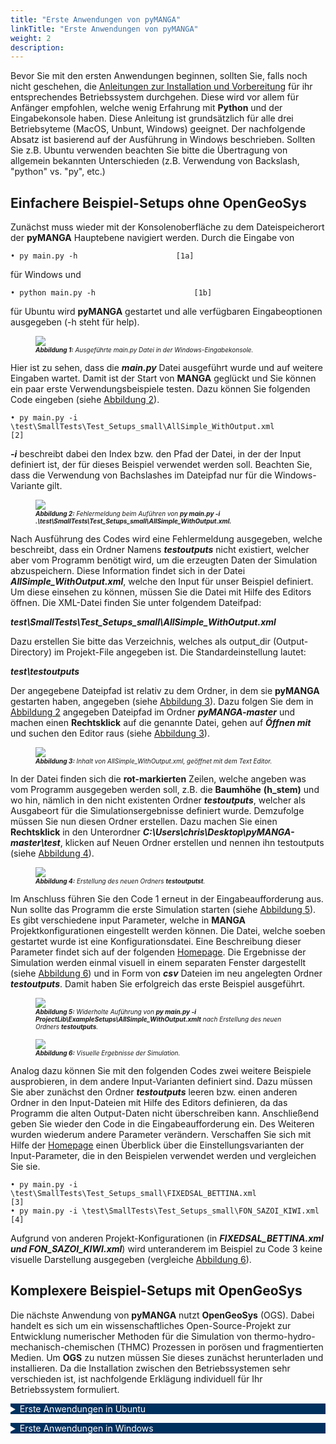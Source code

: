 ```yaml
---
title: "Erste Anwendungen von pyMANGA"
linkTitle: "Erste Anwendungen von pyMANGA"
weight: 2
description:
---
```


<head>
<style type="text/css">
<!--
details summary {color: white; background: #00305E; margin-bottom: 1em;}
-->
</style>
</head>

Bevor Sie mit den ersten Anwendungen beginnen, sollten Sie, falls noch nicht geschehen, die <a href="/de/docs/erste_schritte/installation">Anleitungen zur Installation und Vorbereitung</a> für ihr entsprechendes Betriebssystem durchgehen. Diese wird vor allem für Anfänger empfohlen, welche wenig Erfahrung mit **Python** und der Eingabekonsole haben. Diese Anleitung ist grundsätzlich für alle drei Betriebsyteme (MacOS, Unbunt, Windows) geeignet. Der nachfolgende Absatz ist basierend auf der Ausführung in Windows beschrieben. Sollten Sie z.B. Ubuntu verwenden beachten Sie bitte die Übertragung von allgemein bekannten Unterschieden (z.B. Verwendung von Backslash, "python" vs. "py", etc.)

## Einfachere Beispiel-Setups ohne OpenGeoSys

Zunächst muss wieder mit der Konsolenoberfläche zu dem Dateispeicherort der **pyMANGA** Hauptebene navigiert werden. Durch die Eingabe von 

	• py main.py -h  			         [1a]

für Windows und

	• python main.py -h  			         [1b]

für Ubuntu wird **pyMANGA** gestartet und alle verfügbaren Eingabeoptionen ausgegeben (-h steht für help).

<figure>
<a name="Abbildung_1"></a>
<img src="/pictures/ausgefuehrte_main_py_Datei_in_der_Eingabekonsole.jpg">
<figcaption><font size = "1"><i><b>Abbildung 1:</b> Ausgeführte main.py Datei in der Windows-Eingabekonsole.</i></font></figcaption>
</figure><p>

Hier ist zu sehen, dass die ***main.py*** Datei ausgeführt wurde und auf weitere Eingaben wartet. Damit ist der Start von **MANGA** geglückt und Sie können ein paar erste Verwendungsbeispiele testen. Dazu können Sie folgenden Code eingeben (siehe <a href="/de/docs/erste_schritte/erste_anwendungen_von_pymanga/#Abbildung_2">Abbildung 2</a>).

	• py main.py -i \test\SmallTests\Test_Setups_small\AllSimple_WithOutput.xml			  [2]

***-i*** beschreibt dabei den Index bzw. den Pfad der Datei, in der der Input definiert ist, der für dieses Beispiel verwendet werden soll. Beachten Sie, dass die Verwendung von Bachslashes im Dateipfad nur für die Windows-Variante gilt. 

<figure>
<a name="Abbildung_2"></a>
<img src="/pictures/Fehlermeldung_beim_Aufuehren_von_py-main.py.jpg">
<figcaption><font size = "1"><i><b>Abbildung 2:</b> Fehlermeldung beim Auführen von <b>py main.py -i .\test\SmallTests\Test_Setups_small\AllSimple_WithOutput.xml.</b></i></font></figcaption>
</figure><p>

Nach Ausführung des Codes wird eine Fehlermeldung ausgegeben, welche beschreibt, dass ein Ordner Namens ***testoutputs*** nicht existiert, welcher aber vom Programm benötigt wird, um die erzeugten Daten der Simulation abzuspeichern. Diese Information findet sich in der Datei ***AllSimple_WithOutput.xml***, welche den Input für unser Beispiel definiert. Um diese einsehen zu können, müssen Sie die Datei mit Hilfe des Editors öffnen. Die XML-Datei finden Sie unter folgendem Dateifpad:

***test\SmallTests\Test_Setups_small\AllSimple_WithOutput.xml***


Dazu erstellen Sie bitte das Verzeichnis, welches als output_dir (Output-Directory) im Projekt-File angegeben ist. Die Standardeinstellung lautet:

***test\testoutputs***


Der angegebene Dateipfad ist relativ zu dem Ordner, in dem sie **pyMANGA** gestarten haben, angegeben (siehe <a href="/de/docs/erste_schritte/erste_anwendungen_von_pymanga/#Abbildung_3">Abbildung 3</a>). Dazu folgen Sie dem in <a href="/de/docs/erste_schritte/erste_anwendungen_von_pymanga/#Abbildung_2">Abbildung 2</a> angegeben Dateipfad im Ordner ***pyMANGA-master*** und machen einen **Rechtsklick** auf die genannte Datei, gehen auf ***Öffnen mit*** und suchen den Editor raus (siehe <a href="/de/docs/erste_schritte/erste_anwendungen_von_pymanga/#Abbildung_3">Abbildung 3</a>).

<figure>
<a name="Abbildung_3"></a>
<img src="/pictures/Inhalt_von_AllSimple_WithOutput.xml,_geoeffnet_mit_dem_Text_Editor.jpg">
<figcaption><font size = "1"><i><b>Abbildung 3:</b> Inhalt von </b>AllSimple_WithOutput.xml</b>, geöffnet mit dem Text Editor.</i></font></figcaption>
</figure><p>

In der Datei finden sich die **rot-markierten** Zeilen, welche angeben was vom Programm ausgegeben werden soll, z.B. die **Baumhöhe** **(h_stem)** und wo hin, nämlich in den nicht existenten Ordner ***testoutputs***, welcher als Ausgabeort für die Simulationsergebnisse definiert wurde. Demzufolge müssen Sie nun diesen Ordner erstellen. Dazu machen Sie einen **Rechtsklick** in den Unterordner ***C:\Users\chris\Desktop\pyMANGA-master\test***, klicken auf Neuen Ordner erstellen und nennen ihn testoutputs (siehe <a href="/de/docs/erste_schritte/erste_anwendungen_von_pymanga/#Abbildung_4">Abbildung 4</a>).

<figure>
<a name="Abbildung_4"></a>
<img src="/pictures/Erstellung_des_neuen_Ordners_testoutputs.jpg">
<figcaption><font size = "1"><i><b>Abbildung 4:</b> Erstellung des neuen Ordners <b>testoutputst</b>.</i></font></figcaption>
</figure><p>

Im Anschluss führen Sie den Code 1 erneut in der Eingabeaufforderung aus. Nun sollte das Programm die erste Simulation starten (siehe <a href="/de/docs/erste_schritte/erste_anwendungen_von_pymanga/#Abbildung_5">Abbildung 5</a>). Es gibt verschiedene input Parameter, welche in <b>MANGA</b> Projektkonfigurationen eingestellt werden können. Die Datei, welche soeben gestartet wurde ist eine Konfigurationsdatei. Eine Beschreibung dieser Parameter findet sich auf der folgenden [Homepage](https://jbathmann.github.io/pyMANGA/project_dox__MangaProject__MangaProject.html "https://jbathmann.github.io/pyMANGA/project_dox__MangaProject__MangaProject.html"). Die Ergebnisse der Simulation werden einmal visuell in einem separaten Fenster dargestellt (siehe <a href="/de/docs/erste_schritte/erste_anwendungen_von_pymanga/#Abbildung_6">Abbildung 6</a>) und in Form von ***csv*** Dateien im neu angelegten Ordner ***testoutputs***. Damit haben Sie erfolgreich das erste Beispiel ausgeführt.

<figure>
<a name="Abbildung_5"></a>
<img src="/pictures/Widerholte_Ausfuehrung_von_py_main.py_-i_ProjectLibExampleSetupsAllSimple_WithOutput.xml_nach_erstellung_den_neuen_Ordner_testoutputs.jpg">
<figcaption><font size = "1"><i><b>Abbildung 5:</b> Widerholte Auführung von  <b>py main.py -i ProjectLib\ExampleSetups\AllSimple_WithOutput.xmlt</b> nach Erstellung des neuen Ordners  <b>testoutputs</b>.</i></font></figcaption>
</figure><p>

<figure>
<a name="Abbildung_6"></a>
<img src="/pictures/Visuelle_Ergebnisse_der_Simulation.jpg">
<figcaption><font size = "1"><i><b>Abbildung 6:</b> Visuelle Ergebnisse der Simulation.</i></font></figcaption>
</figure><p>

Analog dazu können Sie mit den folgenden Codes zwei weitere Beispiele ausprobieren, in dem andere Input-Varianten definiert sind. Dazu müssen Sie aber zunächst den Ordner ***testoutputs*** leeren bzw. einen anderen Ordner in den Input-Dateien mit Hilfe des Editors definieren, da das Programm die alten Output-Daten nicht überschreiben kann. Anschließend geben Sie wieder den Code in die Eingabeaufforderung ein. Des Weiteren wurden wiederum andere Parameter verändern. Verschaffen Sie sich mit Hilfe der [Homepage](https://jbathmann.github.io/pyMANGA/project_dox__MangaProject__MangaProject.html "https://jbathmann.github.io/pyMANGA/project_dox__MangaProject__MangaProject.html") einen Überblick über die Einstellungsvarianten der Input-Parameter, die in den Beispielen verwendet werden und vergleichen Sie sie.


	• py main.py -i \test\SmallTests\Test_Setups_small\FIXEDSAL_BETTINA.xml 			 [3] 
	• py main.py -i \test\SmallTests\Test_Setups_small\FON_SAZOI_KIWI.xml			         [4]

Aufgrund von anderen Projekt-Konfigurationen (in ***FIXEDSAL_BETTINA.xml und FON_SAZOI_KIWI.xml***) wird unteranderem im Beispiel zu Code 3 keine visuelle Darstellung ausgegeben (vergleiche <a href="/de/docs/erste_schritte/erste_anwendungen_von_pymanga/#Abbildung_6">Abbildung 6</a>).

## Komplexere Beispiel-Setups mit OpenGeoSys


Die nächste Anwendung von **pyMANGA** nutzt **OpenGeoSys** (OGS). Dabei handelt es sich um ein wissenschaftliches Open-Source-Projekt zur Entwicklung numerischer Methoden für die Simulation von thermo-hydro-mechanisch-chemischen (THMC) Prozessen in porösen und fragmentierten Medien. Um **OGS** zu nutzen müssen Sie dieses zunächst herunterladen und installieren. Da die Installation zwischen den Betriebssystemen sehr verschieden ist, ist nachfolgende Erklägung individuell für Ihr Betriebssystem formuliert.


<details>
<summary >Erste Anwendungen in Ubuntu</summary>
<p>
Hier finden Sie in kürze eine Beschreibung für Ubuntu. Sehen Sie sich solange gerne den bereits vorhandenen Inhalt zu Windows an.
</p>
</details>

<details>
<summary>Erste Anwendungen in Windows</summary>
<p>

Um **OGS** zu installieren gehen Sie auf die folgende [Homepage](https://www.opengeosys.org/releases/ "https://www.opengeosys.org/releases/")  und scrollen bis Sie die **Version** **6.3.0** finden und downloaden diese (siehe <a href="/de/docs/erste_schritte/erste_anwendungen_von_pymanga/#Abbildung_7">Abbildung 7</a> und <a href="/de/docs/erste_schritte/erste_anwendungen_von_pymanga/#Abbildung_8">Abbildung 8</a>).


<figure>
<a name="Abbildung_7"></a>
<img src="/pictures/Versionsauswahl_von_OGS.jpg">
<figcaption><font size = "1"><i><b>Abbildung 7:</b> Versionsauswahl von <b>OGS</b>.</i></font></figcaption>
</figure><p>

<figure>
<a name="Abbildung_8"></a>
<img src="/pictures/Download_von_OGS 6.3.0.jpg">
<figcaption><font size = "1"><i><b>Abbildung 8:</b> Download von OGS 6.3.0.</i></font></figcaption>
</figure><p>

Wählen Sie, entsprechend ihres Betriebssystems, die zu downloadende Datei aus.  Anschließend entpacken Sie die Zip Datei, kopieren den ***Bin*** Ordner und fügen diese in den ***pyMANGA-master*** Ordner in den folgenden Pfad ein (siehe <a href="/de/docs/erste_schritte/erste_anwendungen_von_pymanga/#Abbildung_9">Abbildung 9</a>).

	\pyMANGA-master\TreeModelLib\BelowgroundCompetition\OGS					 [5]

<figure>
<a name="Abbildung_9"></a>
<img src="/pictures/Einfuegen_von_OGS_in_den_pyMANGA-master_Ordner.jpg">
<figcaption><font size = "1"><i><b>Abbildung 9:</b> Einfügen von OGS in den pyMANGA-master Ordner.</i></font></figcaption>
</figure><p>

Damit ist **OGS** installiert. Um zu testen ob es ordnungsgemäß funktioniert, öffnen Sie den ***Bin*** Ordner, drücken **shift** und die **rechte** Maustaste und wählen **PowerShell-Fenster** **hier** **öffnen** (siehe <a href="/de/docs/erste_schritte/erste_anwendungen_von_pymanga/#Abbildung_10">Abbildung 10</a>).

<figure>
<a name="Abbildung_10"></a>
<img src="/pictures/Test_ob_OGS_Ordnungsgemaeß_funktioniert.jpg">
<figcaption><font size = "1"><i><b>Abbildung 10:</b> Test ob OGS Ordnungsgemaeß funktioniert.</i></font></figcaption>
</figure><p>

Kopieren Sie den Pfad, der im **PowerShell-Fenster** angezeigt wird, und hängen Sie ***\OGS*** an und führen dies mit der **Eingabetaste** aus. In der folgenden <a href="/de/docs/erste_schritte/erste_anwendungen_von_pymanga/#Abbildung_11">Abbildung 11</a> sehen Sie die Ausgabe des **PowerShell-Fensters**, wenn **OGS** reibungslos funktioniert. 

<figure>
<a name="Abbildung_11"></a>
<img src="/pictures/Ausgabe_bei_Ordnungsgemaeßer_Funktion_von_OGS.jpg">
<figcaption><font size = "1"><i><b> Abbildung 11:</b> Ausgabe bei Ordnungsgemäßer Funktion von OGS.</i></font></figcaption>
</figure><p>

Nun können Sie das nächste Anwendungsbeispiel starten, indem Sie wie gehabt die Eingabeaufforderung im ***pyMANGA-master*** Ordner öffnen und pyMANGA starten. Anschließend geben Sie den nachfolgenden Befehl ein (siehe <a href="/de/docs/erste_schritte/erste_anwendungen_von_pymanga/#Abbildung_12">Abbildung 12</a>).

	py main.py -i \test\LargeTests\Test_Setups_large\OGS3D_SAZOI_BETTINA.xml 				 [6]

<figure>
<a name="Abbildung_12"></a>
<img src="/pictures/zeigt_die_Ausfuehrung_des_Anwendungsbeispiels_mit_OGS.jpg">
<figcaption><font size = "1"><i><b>Abbildung 12:</b> zeigt die Ausführung des Anwendungsbeispiels mit OGS.</i></font></figcaption>
</figure><p>

Hinweis: Die Rechenzeit kann mehrere Stunden betragen. Dies können Sie reduzierten, indem Sie in der Datei ***GS3D_SAZOI_BETTINA*** unter folgenden Pfad ***\pyMANGA-master\ProjectLib\ExampleSetups*** öffnen und die folgende Zeile hinzufügen.

	<delta_t_ogs> 604800 </delta_t_ogs>							 [7]

Hier werden **604800** Sekunden angegeben, diese Zahl kann variiert werden. Sie entspricht hier einer Woche, d.h. die OGS-Berechnungen werden im Baummodell nicht für den Ausgangszeitschritt, sondern nur für eine Woche durchgeführt. Aus den Ergebnissen wird die Porenwasserverteilung unter stationären Annahmen extrapoliert. Folglich muss dieser Parameter sehr vorsichtig verwendet werden, ist aber ein Mittel, um die Rechenzeit deutlich zu reduzieren (siehe <a href="/de/docs/erste_schritte/erste_anwendungen_von_pymanga/#Abbildung_13">Abbildung 13</a>).

<figure>
<a name="Abbildung_13"></a>
<img src="/pictures/Anpassung_zur_Rechenzeit_Verkuerzung.jpg">
<figcaption><font size = "1"><i><b>Abbildung 13:</b> Anpassung zur Rechenzeit Verkürzung.</i></font></figcaption>
</figure><p>

</p>
</details>

